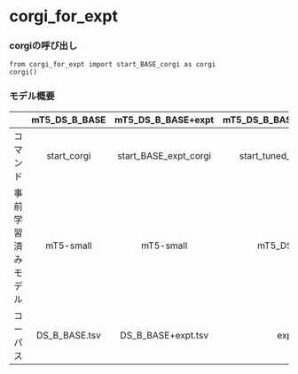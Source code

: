 # corgi_for_expt 

### corgiの呼び出し
```
from corgi_for_expt import start_BASE_corgi as corgi
corgi()
```

### モデル概要
|                    | mT5_DS_B_BASE | mT5_DS_B_BASE+expt     | mT5_DS_B_BASE_tuned_by_expt  | 
| :------------------: | :-------------: | :---------------------: | :---------------------------: | 
| コマンド          | start_corgi   | start_BASE_expt_corgi | start_tuned_by_expt_corgi   | 
| 事前学習済みモデル | mT5-small     | mT5-small             | mT5_DS_B_BASE               | 
| コーパス          | DS_B_BASE.tsv | DS_B_BASE+expt.tsv    | expt.tsv          | 


